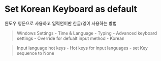 # Set Korean Keyboard as default 

윈도우 영문으로 사용하고 입력언어만 한글/영어 사용하는 방법

> Windows Settings - Time & Language - Typing - Advanced keyboard settings - Override for defualt input method - Korean

> Input language hot keys - Hot keys for input languages - set Key sequence to None
